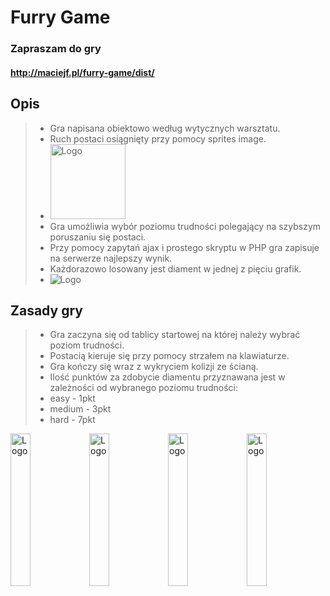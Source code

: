
# Furry Game
### Zapraszam do gry 
#### http://maciejf.pl/furry-game/dist/

## Opis


> - Gra napisana obiektowo według wytycznych warsztatu.
> - Ruch postaci osiągnięty przy pomocy sprites image. 
> - <img alt="Logo" src="http://maciejf.pl/img/girl.png" height="120px">
> - Gra umożliwia wybór poziomu trudności polegający na szybszym poruszaniu się postaci.
> - Przy pomocy zapytań ajax i prostego skryptu w PHP gra zapisuje na serwerze najlepszy wynik.
> - Każdorazowo losowany jest diament w jednej z pięciu grafik.
> - <img alt="Logo" src="http://maciejf.pl/img/diamonds2.png">


## Zasady gry

> - Gra zaczyna się od tablicy startowej na której należy wybrać poziom trudności.
> - Postacią kieruje się przy pomocy strzałem na klawiaturze.
> - Gra kończy się wraz z wykryciem kolizji ze ścianą.
> - Ilość punktów za zdobycie diamentu przyznawana jest w zależności od wybranego poziomu trudności:
   > - easy - 1pkt
   > - medium - 3pkt
   > - hard - 7pkt
>







<img alt="Logo" src="http://maciejf.pl/img/board1.jpg" width="25%"><img alt="Logo" src="http://maciejf.pl/img/board2.jpg" width="25%"><img alt="Logo" src="http://maciejf.pl/img/board3.jpg" width="25%"><img alt="Logo" src="http://maciejf.pl/img/board4.jpg" width="25%">
